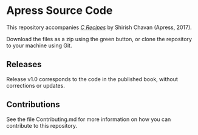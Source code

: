 # Apress Source Code

This repository accompanies [*C Recipes*](http://www.apress.com/9781484229668) by Shirish Chavan (Apress, 2017).

[comment]: #cover


Download the files as a zip using the green button, or clone the repository to your machine using Git.

## Releases

Release v1.0 corresponds to the code in the published book, without corrections or updates.

## Contributions

See the file Contributing.md for more information on how you can contribute to this repository.
